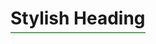 <h1 style="border-bottom: 2px solid #4CAF50; padding-bottom: 5px; display: inline-block;">Stylish Heading</h1>
